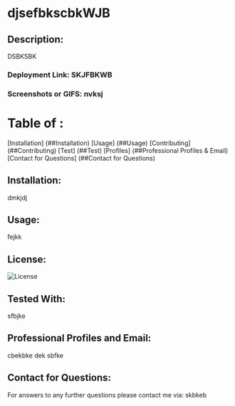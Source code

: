 # djsefbkscbkWJB 

## Description:
DSBKSBK
### Deployment Link: SKJFBKWB

### Screenshots or GIFS: nvksj

# Table of :
[Installation] (##Installation)
[Usage] (##Usage)
[Contributing] (##Contributing)
[Test] (##Test)
[Profiles] (##Professional Profiles & Email)
[Contact for Questions] (##Contact for Questions)
    
## Installation:
dmkjdj

## Usage:
fejkk

## License:
![License](https://img.shields.io/badge/License-Apache-green.svg)

## Tested With:
sfbjke

## Professional Profiles and Email:
cbekbke
dek
sbfke

## Contact for Questions:
For answers to any further questions please contact me via: skbkeb